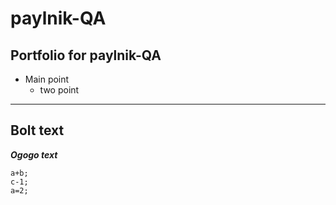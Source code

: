 # paylnik-QA
## Portfolio for paylnik-QA
* Main point
	* two point
___
__Bolt text__
---
___Ogogo text___

```
a+b;
c-1;
a=2;
```

